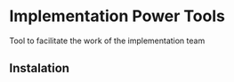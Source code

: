 # Implementation Power Tools
Tool to facilitate the work of the implementation team

## Instalation
